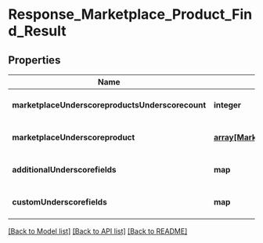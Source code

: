 # Response_Marketplace_Product_Find_Result

## Properties
Name | Type | Description | Notes
------------ | ------------- | ------------- | -------------
**marketplaceUnderscoreproductsUnderscorecount** | **integer** |  | [optional] [default to null]
**marketplaceUnderscoreproduct** | [**array[MarketplaceProduct]**](MarketplaceProduct.md) |  | [optional] [default to null]
**additionalUnderscorefields** | **map** |  | [optional] [default to null]
**customUnderscorefields** | **map** |  | [optional] [default to null]

[[Back to Model list]](../README.md#documentation-for-models) [[Back to API list]](../README.md#documentation-for-api-endpoints) [[Back to README]](../README.md)


